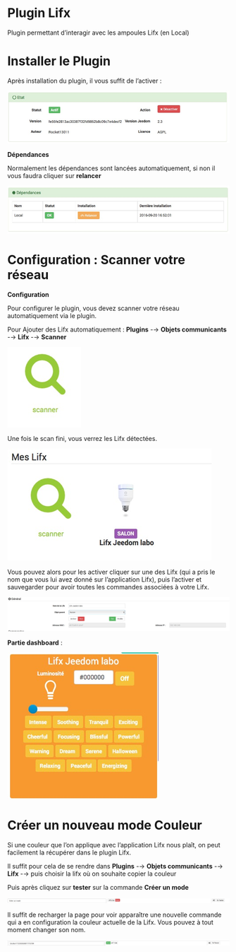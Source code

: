 # Plugin Lifx 

Plugin permettant d’interagir avec les ampoules Lifx (en Local)

# Installer le Plugin 

Après installation du plugin, il vous suffit de l’activer :

![doc lifx 1](./images/doc_lifx_1.png)

**Dépendances**

Normalement les dépendances sont lancées automatiquement, si non il vous faudra cliquer sur **relancer**

![doc lifx 2](./images/doc_lifx_2.png)

# Configuration : Scanner votre réseau 

**Configuration**

Pour configurer le plugin, vous devez scanner votre réseau automatiquement via le plugin.

Pour Ajouter des Lifx automatiquement : **Plugins** -→ **Objets communicants** -→ **Lifx** -→ **Scanner**

![doc lifx 3](./images/doc_lifx_3.png)

Une fois le scan fini, vous verrez les Lifx détectées.

![doc lifx 4](./images/doc_lifx_4.png)

Vous pouvez alors pour les activer cliquer sur une des Lifx (qui a pris le nom que vous lui avez donné sur l’application Lifx), puis l’activer et sauvegarder pour avoir toutes les commandes associées à votre Lifx.

![doc lifx 5](./images/doc_lifx_5.png)

**Partie dashboard** :

![doc lifx 6](./images/doc_lifx_6.png)

# Créer un nouveau mode Couleur 

Si une couleur que l’on applique avec l’application Lifx nous plaît, on peut facilement la récupérer dans le plugin Lifx.

Il suffit pour cela de se rendre dans **Plugins** -→ **Objets communicants** -→ **Lifx** -→ puis choisir la lifx où on souhaite copier la couleur

Puis après cliquez sur **tester** sur la commande **Créer un mode**

![doc lifx 7](./images/doc_lifx_7.png)

Il suffit de recharger la page pour voir apparaître une nouvelle commande qui a en configuration la couleur actuelle de la Lifx. Vous pouvez à tout moment changer son nom.

![doc lifx 8](./images/doc_lifx_8.png)
